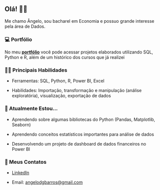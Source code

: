 ## Olá! 👋🏼

Me chamo Ângelo, sou bacharel em Economia e possuo grande interesse pela área de Dados.

### 💻 Portfólio

No meu **[portfólio](https://github.com/angelodbarros/guia_portfolio/blob/main/README.md)** você pode acessar projetos elaborados utilizando SQL, Python e R, além de um histórico dos cursos que já realizei

### ✍🏼 Principais Habilidades

- Ferramentas: SQL, Python, R, Power BI, Excel

- Habilidades: Importação, transformação e manipulação (análise exploratória), visualização, exportação de dados

### 🚀 Atualmente Estou...

- Aprendendo sobre algumas bibliotecas do Python (Pandas, Matplotlib, Seaborn)

- Aprendendo conceitos estatísticos importantes para análise de dados

- Desenvolvendo um projeto de dashboard de dados financeiros no Power BI


### 📧 Meus Contatos
- [LinkedIn](https://www.linkedin.com/in/angelodonizetti/)

- Email: angelodgbarros@gmail.com

<!--
**angelodbarros/angelodbarros** is a ✨ _special_ ✨ repository because its `README.md` (this file) appears on your GitHub profile.

Here are some ideas to get you started:

- 🔭 I’m currently working on ...
- 🌱 I’m currently learning ...
- 👯 I’m looking to collaborate on ...
- 🤔 I’m looking for help with ...
- 💬 Ask me about ...
- 📫 How to reach me: ...
- 😄 Pronouns: ...
- ⚡ Fun fact: ...
-->
